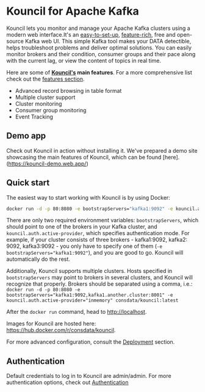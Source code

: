 # Kouncil for Apache Kafka

Kouncil lets you monitor and manage your Apache Kafka clusters using a modern web interface.It's
an [easy-to-set-up](#quick-start), [feature-rich](FEATURES.md#features), free and open-source Kafka
web UI. This simple Kafka tool makes your DATA detectible, helps troubleshoot problems and deliver
optimal solutions. You can easily monitor brokers and their condition, consumer groups and their
pace along with the current lag, or view the content of topics in real time.

Here are some of **[Kouncil's](https://kouncil.io) main features**. For a more comprehensive list
check out the [features section](FEATURES.md#features).

* Advanced record browsing in table format
* Multiple cluster support
* Cluster monitoring
* Consumer group monitoring
* Event Tracking

## Demo app

Check out Kouncil in action without installing it. We've prepared a demo site showcasing the main
features of Kouncil, which can be found [here]. (https://kouncil-demo.web.app/)

## Quick start

The easiest way to start working with Kouncil is by using Docker:

```bash
docker run -d -p 80:8080 -e bootstrapServers="kafka1:9092" -e kouncil.auth.active-provider="inmemory" consdata/kouncil:latest
```
There are only two required environment variables: `bootstrapServers`, which should point to one of
the brokers in your Kafka cluster, and `kouncil.auth.active-provider`, which specifies
authentication mode. For example, if your cluster consists of three brokers - kafka1:9092, kafka2:
9092, kafka3:9092 - you only have to specify one of them (`-e bootstrapServers="kafka1:9092"`), and
you are good to go. Kouncil will automatically do the rest.

Additionally, Kouncil supports multiple clusters. Hosts specified in `bootstrapServers` may point to
brokers in several clusters, and Kouncil will recognize that properly. Brokers should be separated
using a comma,
i.e.: `docker run -d -p 80:8080 -e bootstrapServers="kafka1:9092,kafka1.another.cluster:8001" -e kouncil.auth.active-provider="inmemory" consdata/kouncil:latest`

After the `docker run` command, head to [http://localhost](http://localhost).

Images for Kouncil are hosted here: https://hub.docker.com/r/consdata/kouncil.

For more advanced configuration, consult the [Deployment](installation/DEPLOYMENT.md#deployment)
section.

## Authentication

Default credentials to log in to Kouncil are admin/admin. For more authentication options, check
out [Authentication](configuration/security/AUTHENTICATION.md)
